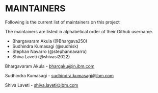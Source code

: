 # MAINTAINERS

Following is the current list of maintainers on this project

The maintainers are listed in alphabetical order of their Github username.

* Bhargavaram Akula (@Bhargava250)
* Sudhindra Kumasagi (@sudhisk)
* Stephan Navarro  (@stephannavarro)
* Shiva Laveti (@shivasl2022)


Bhargavaram Akula - bhargaku@in.ibm.com

Sudhindra Kumasagi - sudhindra.kumasagi@ibm.com

Shiva Laveti - shiva.laveti@ibm.com
